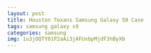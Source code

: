 ```yaml
---
layout: post
title: Houston Texans Samsung Galaxy S9 Case
tags: samsung galaxy s9
categories: samsung
img: 1u3jOQTY01P2aAi3jAFUxbpMjdF3hByXb
---
```

